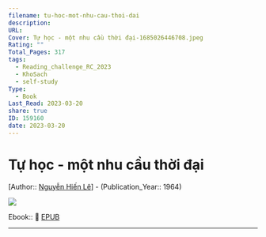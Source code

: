 ```yaml
---
filename: tu-hoc-mot-nhu-cau-thoi-dai
description: 
URL: 
Cover: Tự học - một nhu cầu thời đại-1685026446708.jpeg
Rating: ""
Total_Pages: 317
tags:
  - Reading_challenge_RC_2023
  - KhoSach
  - self-study
Type:
  - Book
Last_Read: 2023-03-20
share: true
ID: 159160
date: 2023-03-20
---
```


# Tự học - một nhu cầu thời đại
[Author:: [Nguyễn Hiến Lê](../../Nguy%E1%BB%85n%20Hi%E1%BA%BFn%20L%C3%AA.md)] - (Publication_Year:: 1964)

![](https://i.imgur.com/ZNQ7qRV.jpg)

Ebook:: 📘 [EPUB](https://onedrive.live.com/download?resid=E92BC60129512289%21136&authkey=!ALEupx-BFHlR64g)

---
